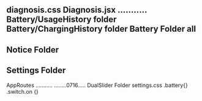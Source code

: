 diagnosis.css 
Diagnosis.jsx
...........
Battery/UsageHistory folder
Battery/ChargingHistory folder
Battery Folder all
----------
Notice Folder
-----------
Settings Folder
----------
AppRoutes
...........
........0716.....
DualSlider Folder
settings.css .battery{} .switch.on {}